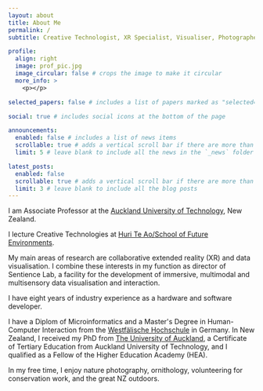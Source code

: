```yaml
---
layout: about
title: About Me
permalink: /
subtitle: Creative Technologist, XR Specialist, Visualiser, Photographer, Conservationist

profile:
  align: right
  image: prof_pic.jpg
  image_circular: false # crops the image to make it circular
  more_info: >
    <p></p>

selected_papers: false # includes a list of papers marked as "selected={true}"

social: true # includes social icons at the bottom of the page

announcements:
  enabled: false # includes a list of news items
  scrollable: true # adds a vertical scroll bar if there are more than 3 news items
  limit: 5 # leave blank to include all the news in the `_news` folder

latest_posts:
  enabled: false
  scrollable: true # adds a vertical scroll bar if there are more than 3 new posts items
  limit: 3 # leave blank to include all the blog posts
---
```


I am Associate Professor at the <a href="https://aut.ac.nz" target="_blank">Auckland University of Technology</a>, New Zealand.

I lecture Creative Technologies at <a href="https://www.aut.ac.nz/study/study-options/architecture-and-built-environment" target="_blank">Huri Te Ao/School of Future Environments</a>.

My main areas of research are collaborative extended reality (XR) and data visualisation.
I combine these interests in my function as director of Sentience Lab, a facility for the development of immersive, multimodal and multisensory data visualisation and interaction.

I have eight years of industry experience as a hardware and software developer.

I have a Diplom of Microinformatics and a Master's Degree in Human-Computer Interaction from the <a href="https://www.w-hs.de/" target="_blank">Westfälische Hochschule</a> in Germany.
In New Zealand, I received my PhD from <a href="https://auckland.ac.nz" target="_blank">The University of Auckland</a>, a Certificate of Tertiary Education from Auckland University of Technology, and I qualified as a Fellow of the Higher Education Academy (HEA).

In my free time, I enjoy nature photography, ornithology, volunteering for conservation work, and the great NZ outdoors.
